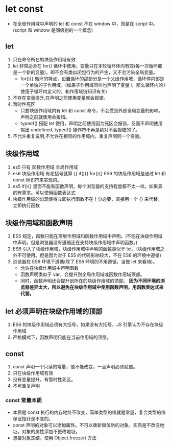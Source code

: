 # let const

- 在全局作用域中声明的 let 和 const 不在 window 中，而是在 script 中。(script 和 window 是同级别的一个概念)

## let

1. 只在命令所在的块级作用域有效
2. let 非常适合在 for() 循环中使用，变量只在本轮循环体内有效(每一次循环都是一个新的变量)，即不会有类似闭包行为的产生，又不会污染全局变量。
   - for(){} 循环的特点，设置循环的那部分是一个父级作用域，循环体内部是一个单独的子作用域。(如果子作用域同样也声明了变量 i，那么循环内的 i 使用子循环内定义的，和作用域链知识有关)
3. 不存在变量提升,在声明之前使用变量就会报错。
4. 暂时性死区
   - 只要块级作用域内有 let 和 const 命令，不会受到外部全局变量的影响。声明之前就使用会报错。
   - typeof() 搭配 let 使用，声明之前使用因为死区会报错，反而不声明使用输出 undefined, typeof() 操作符不再是绝对不会报错的了。
5. 不允许重复说明,不允许在相同的作用域内，重复声明同一个变量。

## 块级作用域

1. es5 只有 函数作用域 全局作用域
2. es6 块级作用域 有花括号就算 {} if(){} for(){} ES6 的块级作用域是通过 let 和 const 标识符来实现的。
3. es5 if(){} 里面不能有函数声明，每个浏览器的支持程度都不太一样。如果真的有需求。可以使用函数表达式
4. 块级作用域的出现使得立即执行函数不在十分必要，直接用一个 {} 来代替，立即执行函数

## 块级作用域和函数声明

1. ES5 规定，函数只能在顶层作用域和函数作用域中声明。(不能在块级作用域中声明。但是浏览器没有遵循还在支持块级作用域中声明函数。)
2. ES6 引入了块级作用域，块级作用域中声明的函数类似于 let，(块级作用域之外不可使用。但是因为对于 ES5 的代码影响较大，不在 ES6 的环境中遵循)
3. 浏览器在 ES6 环境下遵循(除了 ES6 环境的不用遵循，当做 let 来看待)。
   - 允许在块级作用域中声明函数
   - 函数声明类似于 var，会提升到全局作用域或函数作用域顶部。
   - 同时，函数声明还会提升到所在的块级作用域的顶部。
     **因为不同环境的浏览器差异太大，所以避免在块级作用域中使用函数声明，用函数表达式来代替。**

## let 必须声明在块级作用域的顶部

1. ES6 的块级作用域必须有大括号，如果没有大括号，JS 引擎认为不存在块级作用域
2. 严格模式下，函数声明只能在当前作用域的顶层。

## const

1. const 声明一个只读的常量，值不能改变，一旦声明必须赋值。
2. 只在块级作用域有效
3. 没有变量提升，有暂时性死区。
4. 不可重复声明

### const 常量本质

- 本质是 const 执行的内存地址不改变，简单类型的值就是常量，复合类型的值保证指针是不变的。
- const 声明的对象可以添加属性。不可以重新赋值新的对象。实质是不改变地址。对象的属性添加不更改地址。
- 想要对象冻结，使用 Object.freeze() 方法
